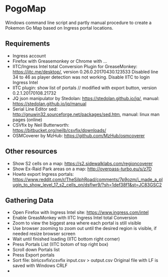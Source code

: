 # PogoMap

Windows command line script and partly manual procedure to create a Pokemon Go Map based on Ingress portal locations.

## Requirements
* Ingress account
* Firefox with Greasemonkey or Chrome with ...
* IITC/Ingress Intel total Conversion Plugin for GreaseMonkey: https://iitc.me/desktop/, version 0.26.0.20170430.123533
  Disabled line 34 to 46 as player detection was not working. Disable IITC to login Ingress Intel
* IITC plugin: show list of portals // modified with export button, version 0.2.1.20170108.21732
* JQ json manipulator by Stedolan: https://stedolan.github.io/jq/, manual: https://stedolan.github.io/jq/manual
* Serial Line Editor sed: http://gnuwin32.sourceforge.net/packages/sed.htm, manual: linux man pages (online)
* CSVfix by Neil Butterworth: https://bitbucket.org/neilb/csvfix/downloads/
* OSMCoverer by MzHub: https://github.com/MzHub/osmcoverer

## Other resources
* Show S2 cells on a map: https://s2.sidewalklabs.com/regioncoverer
* Show Ex-Raid Park areas on a map: http://overpass-turbo.eu/s/z7D
* Howto export Ingress portals: https://www.reddit.com/r/TheSilphRoad/comments/7p9ozm/i_made_a_plugin_to_show_level_17_s2_cells_on/dsflwr9/?sh=1def38f1&st=JC83GSC2

## Gathering Data
* Open Firefox with Ingress Intel site: https://www.ingress.com/intel
* Enable GreasMonkey with IITC Ingress Intel total Conversion
* Zoom to view the biggest area where each portal is still visible
* Use browser zooming to zoom out until the desired region is visible, if needed resize browser screen
* Wait until finished loading (IITC bottom right corner)
* Press Portals List (IITC botom of top right box)
* Scroll down Portals list
* Press Export portals
* Sort file: bin\csvfix\csvfix input.csv > output.csv
  Original file with LF is saved with Windows CRLF
*

